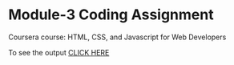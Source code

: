 # Module-3 Coding Assignment
Coursera course: HTML, CSS, and Javascript for Web Developers

To see the output [CLICK HERE](https://sattwik21.github.io/HTML-CSS-and-JavaScript-for-Web-Develop__Coursera/Module-4/)
